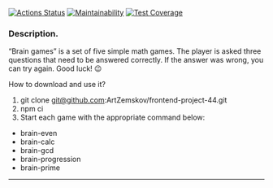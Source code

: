 
[![Actions Status](https://github.com/ArtZemskov/Brain-Games/workflows/brain-games/badge.svg)](https://github.com/ArtZemskov/Brain-Games/actions)
[![Maintainability](https://api.codeclimate.com/v1/badges/0dc27e366c1cdc311071/maintainability)](https://codeclimate.com/github/ArtZemskov/Brain-Games/maintainability)
[![Test Coverage](https://api.codeclimate.com/v1/badges/0dc27e366c1cdc311071/test_coverage)](https://codeclimate.com/github/ArtZemskov/Brain-Games/test_coverage)

### Description.

“Brain games” is a set of five simple math games.
The player is asked three questions that need to be answered correctly.
If the answer was wrong, you can try again.
Good luck! 😉

How to download and use it?

1. git clone git@github.com:ArtZemskov/frontend-project-44.git
2. npm ci
3. Start each game with the appropriate command below:
   
+ brain-even
+ brain-calc
+ brain-gcd
+ brain-progression
+ brain-prime
___